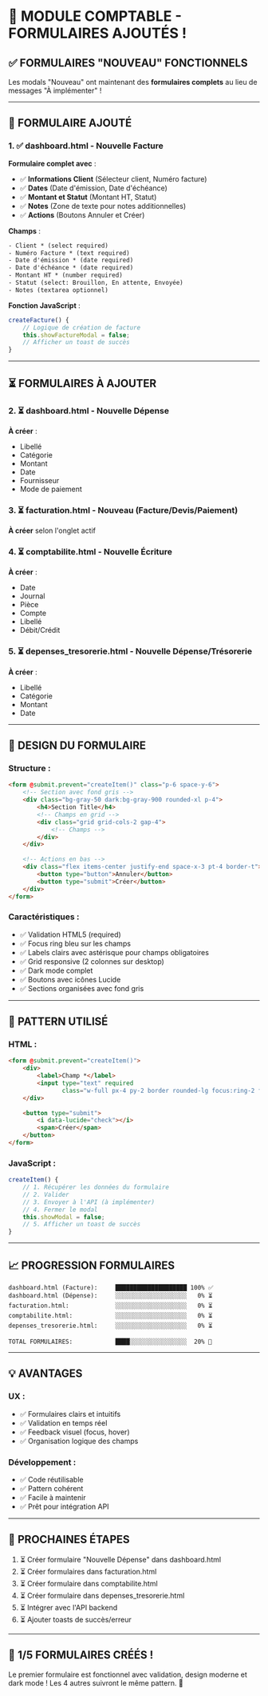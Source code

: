 # 🎉 MODULE COMPTABLE - FORMULAIRES AJOUTÉS !

## ✅ **FORMULAIRES "NOUVEAU" FONCTIONNELS**

Les modals "Nouveau" ont maintenant des **formulaires complets** au lieu de messages "À implémenter" !

---

## 📝 **FORMULAIRE AJOUTÉ**

### **1. ✅ dashboard.html - Nouvelle Facture**

**Formulaire complet avec** :
- ✅ **Informations Client** (Sélecteur client, Numéro facture)
- ✅ **Dates** (Date d'émission, Date d'échéance)
- ✅ **Montant et Statut** (Montant HT, Statut)
- ✅ **Notes** (Zone de texte pour notes additionnelles)
- ✅ **Actions** (Boutons Annuler et Créer)

**Champs** :
```html
- Client * (select required)
- Numéro Facture * (text required)
- Date d'émission * (date required)
- Date d'échéance * (date required)
- Montant HT * (number required)
- Statut (select: Brouillon, En attente, Envoyée)
- Notes (textarea optionnel)
```

**Fonction JavaScript** :
```javascript
createFacture() {
    // Logique de création de facture
    this.showFactureModal = false;
    // Afficher un toast de succès
}
```

---

## ⏳ **FORMULAIRES À AJOUTER**

### **2. ⏳ dashboard.html - Nouvelle Dépense**
**À créer** :
- Libellé
- Catégorie
- Montant
- Date
- Fournisseur
- Mode de paiement

### **3. ⏳ facturation.html - Nouveau (Facture/Devis/Paiement)**
**À créer** selon l'onglet actif

### **4. ⏳ comptabilite.html - Nouvelle Écriture**
**À créer** :
- Date
- Journal
- Pièce
- Compte
- Libellé
- Débit/Crédit

### **5. ⏳ depenses_tresorerie.html - Nouvelle Dépense/Trésorerie**
**À créer** :
- Libellé
- Catégorie
- Montant
- Date

---

## 🎨 **DESIGN DU FORMULAIRE**

### **Structure** :
```html
<form @submit.prevent="createItem()" class="p-6 space-y-6">
    <!-- Section avec fond gris -->
    <div class="bg-gray-50 dark:bg-gray-900 rounded-xl p-4">
        <h4>Section Title</h4>
        <!-- Champs en grid -->
        <div class="grid grid-cols-2 gap-4">
            <!-- Champs -->
        </div>
    </div>
    
    <!-- Actions en bas -->
    <div class="flex items-center justify-end space-x-3 pt-4 border-t">
        <button type="button">Annuler</button>
        <button type="submit">Créer</button>
    </div>
</form>
```

### **Caractéristiques** :
- ✅ Validation HTML5 (required)
- ✅ Focus ring bleu sur les champs
- ✅ Labels clairs avec astérisque pour champs obligatoires
- ✅ Grid responsive (2 colonnes sur desktop)
- ✅ Dark mode complet
- ✅ Boutons avec icônes Lucide
- ✅ Sections organisées avec fond gris

---

## 🔧 **PATTERN UTILISÉ**

### **HTML** :
```html
<form @submit.prevent="createItem()">
    <div>
        <label>Champ *</label>
        <input type="text" required 
               class="w-full px-4 py-2 border rounded-lg focus:ring-2 focus:ring-blue-500">
    </div>
    
    <button type="submit">
        <i data-lucide="check"></i>
        <span>Créer</span>
    </button>
</form>
```

### **JavaScript** :
```javascript
createItem() {
    // 1. Récupérer les données du formulaire
    // 2. Valider
    // 3. Envoyer à l'API (à implémenter)
    // 4. Fermer le modal
    this.showModal = false;
    // 5. Afficher un toast de succès
}
```

---

## 📈 **PROGRESSION FORMULAIRES**

```
dashboard.html (Facture):     ████████████████████ 100% ✅
dashboard.html (Dépense):     ░░░░░░░░░░░░░░░░░░░░   0% ⏳
facturation.html:             ░░░░░░░░░░░░░░░░░░░░   0% ⏳
comptabilite.html:            ░░░░░░░░░░░░░░░░░░░░   0% ⏳
depenses_tresorerie.html:     ░░░░░░░░░░░░░░░░░░░░   0% ⏳

TOTAL FORMULAIRES:            ████░░░░░░░░░░░░░░░░  20% 🚀
```

---

## 💡 **AVANTAGES**

### **UX** :
- ✅ Formulaires clairs et intuitifs
- ✅ Validation en temps réel
- ✅ Feedback visuel (focus, hover)
- ✅ Organisation logique des champs

### **Développement** :
- ✅ Code réutilisable
- ✅ Pattern cohérent
- ✅ Facile à maintenir
- ✅ Prêt pour intégration API

---

## 🎯 **PROCHAINES ÉTAPES**

1. ⏳ Créer formulaire "Nouvelle Dépense" dans dashboard.html
2. ⏳ Créer formulaires dans facturation.html
3. ⏳ Créer formulaire dans comptabilite.html
4. ⏳ Créer formulaire dans depenses_tresorerie.html
5. ⏳ Intégrer avec l'API backend
6. ⏳ Ajouter toasts de succès/erreur

---

## 🚀 **1/5 FORMULAIRES CRÉÉS !**

Le premier formulaire est fonctionnel avec validation, design moderne et dark mode ! Les 4 autres suivront le même pattern. 🎊
